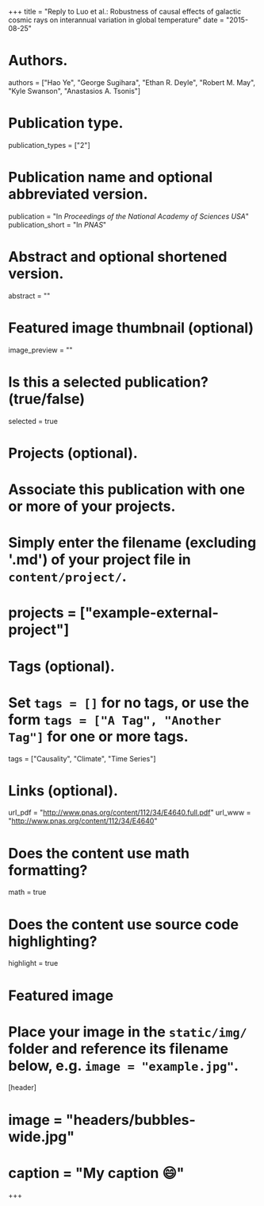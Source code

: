 +++
title = "Reply to Luo et al.: Robustness of causal effects of galactic cosmic rays on interannual variation in global temperature"
date = "2015-08-25"

# Authors.
authors = ["Hao Ye", "George Sugihara", "Ethan R. Deyle", "Robert M. May", "Kyle Swanson", "Anastasios A. Tsonis"]

# Publication type.
publication_types = ["2"]

# Publication name and optional abbreviated version.
publication = "In *Proceedings of the National Academy of Sciences USA*"
publication_short = "In *PNAS*"

# Abstract and optional shortened version.
abstract = ""

# Featured image thumbnail (optional)
image_preview = ""

# Is this a selected publication? (true/false)
selected = true

# Projects (optional).
#   Associate this publication with one or more of your projects.
#   Simply enter the filename (excluding '.md') of your project file in `content/project/`.
# projects = ["example-external-project"]

# Tags (optional).
#   Set `tags = []` for no tags, or use the form `tags = ["A Tag", "Another Tag"]` for one or more tags.
tags = ["Causality", "Climate", "Time Series"]

# Links (optional).
url_pdf = "http://www.pnas.org/content/112/34/E4640.full.pdf"
url_www = "http://www.pnas.org/content/112/34/E4640"

# Does the content use math formatting?
math = true

# Does the content use source code highlighting?
highlight = true

# Featured image
# Place your image in the `static/img/` folder and reference its filename below, e.g. `image = "example.jpg"`.
[header]
# image = "headers/bubbles-wide.jpg"
# caption = "My caption :smile:"

+++
